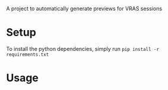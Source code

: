 A project to automatically generate previews for VRAS sessions 
# Setup 
To install the python dependencies, simply run `pip install -r requirements.txt`
# Usage 